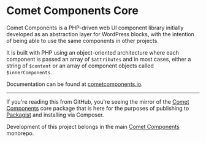 # Comet Components Core

Comet Components is a PHP-driven web UI component library initially developed as an abstraction layer for WordPress blocks, with the intention of being able to use the same components in other projects.

It is built with PHP using an object-oriented architecture where each component is passed an array of `$attributes` and in most cases, either a string of `$content` or an array of component objects called `$innerComponents`.

Documentation can be found at [cometcomponents.io](https://cometcomponents.io/docs/).

---

If you're reading this from GitHub, you're seeing the mirror of the [Comet Components](https://github.com/doubleedesign/comet-components) core package that is here for the purposes of publishing to [Packagist](https://packagist.org/packages/doubleedesign/comet-components-core) and installing via Composer.

Development of this project belongs in the main [Comet Components](https://github.com/doubleedesign/comet-components) monorepo.
